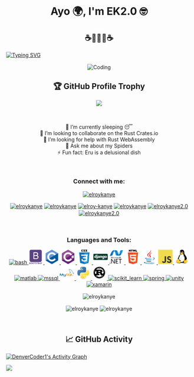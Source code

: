 <p align="center">
  <h1 align="center">Ayo 🌍, I'm EK2.0 🤓</h1>
  <h2 align="center">☕👨🏾‍💻☕</h2>
</p>

[![Typing SVG](https://readme-typing-svg.herokuapp.com?font=Robot-Bold&size=30&color=330033&center=true&vCenter=true&width=900&height=110&lines=Psycho+Developer;Jupyter+Citizen;Rustacean;Jack+Of+All;Karnage)](https://git.io/typing-svg)
<p align="center">
   <img align="center" width="360" alt="Coding" src="https://github.com/elroykanye/elroykanye/blob/master/coding-freak.gif">
</p>

<!-- <p align="center"> <img src="https://komarev.com/ghpvc/?username=elroykanye&label=Profile%20views&color=0e75b6&style=flat" alt="elroykanye" /> </p> -->

<p align="center">
  <h2 align="center">🏆 GitHub Profile Trophy</h2>
  <p  align="center">
  <a href="https://github.com/ryo-ma/github-profile-trophy" align="center">
    <img width=800 src="https://github-profile-trophy.vercel.app/?username=elroykanye&column=8&no-frame=true&no-bg=true"/>
  </a>
  </p>
</p>
<br>
<p align="center">
  <span align="center">🌱 I’m currently sleeping 😴 </span><br>
  <span align="center">👯 I’m looking to collaborate on the Rust Crates.io  </span><br>
  <span align="center">🤝 I’m looking for help with Rust WebAssembly</span><br>
  <span align="center">💬 Ask me about my Spiders</span><br>
  <span align="center">⚡ Fun fact: Eru is a delusional dish</span><br>
</p>
<br>
<h3 align="center">Connect with me:</h3>
<p align="center"> <a href="https://twitter.com/elroykanye" target="blank"><img src="https://img.shields.io/twitter/follow/elroykanye?logo=twitter&style=for-the-badge" alt="elroykanye" /></a> </p>
<p align="center">
<a href="https://dev.to/elroykanye" target="blank"><img align="center" src="https://cdn.jsdelivr.net/npm/simple-icons@3.0.1/icons/dev-dot-to.svg" alt="elroykanye" height="30" width="40" /></a> 
<a href="https://twitter.com/elroykanye" target="blank"><img align="center" src="https://raw.githubusercontent.com/rahuldkjain/github-profile-readme-generator/master/src/images/icons/Social/twitter.svg" alt="elroykanye" height="30" width="40" /></a>
<a href="https://linkedin.com/in/elroy-kanye" target="blank"><img align="center" src="https://raw.githubusercontent.com/rahuldkjain/github-profile-readme-generator/master/src/images/icons/Social/linked-in-alt.svg" alt="elroy-kanye" height="30" width="40" /></a>
<a href="https://kaggle.com/elroykanye" target="blank"><img align="center" src="https://raw.githubusercontent.com/rahuldkjain/github-profile-readme-generator/master/src/images/icons/Social/kaggle.svg" alt="elroykanye" height="30" width="40" /></a>
<a href="https://fb.com/elroykanye2.0" target="blank"><img align="center" src="https://raw.githubusercontent.com/rahuldkjain/github-profile-readme-generator/master/src/images/icons/Social/facebook.svg" alt="elroykanye2.0" height="30" width="40" /></a>
<a href="https://instagram.com/elroykanye2.0" target="blank"><img align="center" src="https://raw.githubusercontent.com/rahuldkjain/github-profile-readme-generator/master/src/images/icons/Social/instagram.svg" alt="elroykanye2.0" height="30" width="40" /></a>
</p>
<br>
<h3 align="center">Languages and Tools:</h3>
<p align="center"> <a href="https://www.gnu.org/software/bash/" target="_blank"> <img src="https://www.vectorlogo.zone/logos/gnu_bash/gnu_bash-icon.svg" alt="bash" width="40" height="40"/> </a> <a href="https://getbootstrap.com" target="_blank"> <img src="https://raw.githubusercontent.com/devicons/devicon/master/icons/bootstrap/bootstrap-plain-wordmark.svg" alt="bootstrap" width="40" height="40"/> </a> <a href="https://www.cprogramming.com/" target="_blank"> <img src="https://raw.githubusercontent.com/devicons/devicon/master/icons/c/c-original.svg" alt="c" width="40" height="40"/> </a> <a href="https://www.w3schools.com/cs/" target="_blank"> <img src="https://raw.githubusercontent.com/devicons/devicon/master/icons/csharp/csharp-original.svg" alt="csharp" width="40" height="40"/> </a> <a href="https://www.w3schools.com/css/" target="_blank"> <img src="https://raw.githubusercontent.com/devicons/devicon/master/icons/css3/css3-original-wordmark.svg" alt="css3" width="40" height="40"/> </a> <a href="https://www.djangoproject.com/" target="_blank"> <img src="https://raw.githubusercontent.com/devicons/devicon/master/icons/django/django-original.svg" alt="django" width="40" height="40"/> </a> <a href="https://dotnet.microsoft.com/" target="_blank"> <img src="https://raw.githubusercontent.com/devicons/devicon/master/icons/dot-net/dot-net-original-wordmark.svg" alt="dotnet" width="40" height="40"/> </a> <a href="https://www.w3.org/html/" target="_blank"> <img src="https://raw.githubusercontent.com/devicons/devicon/master/icons/html5/html5-original-wordmark.svg" alt="html5" width="40" height="40"/> </a> <a href="https://www.java.com" target="_blank"> <img src="https://raw.githubusercontent.com/devicons/devicon/master/icons/java/java-original.svg" alt="java" width="40" height="40"/> </a> <a href="https://developer.mozilla.org/en-US/docs/Web/JavaScript" target="_blank"> <img src="https://raw.githubusercontent.com/devicons/devicon/master/icons/javascript/javascript-original.svg" alt="javascript" width="40" height="40"/> </a> <a href="https://www.linux.org/" target="_blank"> <img src="https://raw.githubusercontent.com/devicons/devicon/master/icons/linux/linux-original.svg" alt="linux" width="40" height="40"/> </a> <a href="https://www.mathworks.com/" target="_blank"> <img src="https://upload.wikimedia.org/wikipedia/commons/2/21/Matlab_Logo.png" alt="matlab" width="40" height="40"/> </a> <a href="https://www.microsoft.com/en-us/sql-server" target="_blank"> <img src="https://www.svgrepo.com/show/303229/microsoft-sql-server-logo.svg" alt="mssql" width="40" height="40"/> </a> <a href="https://www.mysql.com/" target="_blank"> <img src="https://raw.githubusercontent.com/devicons/devicon/master/icons/mysql/mysql-original-wordmark.svg" alt="mysql" width="40" height="40"/> </a> <a href="https://www.python.org" target="_blank"> <img src="https://raw.githubusercontent.com/devicons/devicon/master/icons/python/python-original.svg" alt="python" width="40" height="40"/> </a> <a href="https://www.rust-lang.org" target="_blank"> <img src="https://raw.githubusercontent.com/devicons/devicon/master/icons/rust/rust-plain.svg" alt="rust" width="40" height="40"/> </a> <a href="https://scikit-learn.org/" target="_blank"> <img src="https://upload.wikimedia.org/wikipedia/commons/0/05/Scikit_learn_logo_small.svg" alt="scikit_learn" width="40" height="40"/> </a> <a href="https://spring.io/" target="_blank"> <img src="https://www.vectorlogo.zone/logos/springio/springio-icon.svg" alt="spring" width="40" height="40"/> </a> <a href="https://unity.com/" target="_blank"> <img src="https://www.vectorlogo.zone/logos/unity3d/unity3d-icon.svg" alt="unity" width="40" height="40"/> </a> <a href="https://dotnet.microsoft.com/apps/xamarin" target="_blank"> <img src="https://raw.githubusercontent.com/detain/svg-logos/780f25886640cef088af994181646db2f6b1a3f8/svg/xamarin.svg" alt="xamarin" width="40" height="40"/> </a> </p>
<p align="center"><img align="center" src="https://github-readme-stats.vercel.app/api/top-langs?username=elroykanye&hide=html&show_icons=true&locale=en&layout=compact&theme=nord&langs_count=10&exclude_repo=wqu-datacourse-ek,py-datascience-tutos" alt="elroykanye" />
</p>

<p align="center">
  <img align="center" width=360 src="https://github-readme-stats.vercel.app/api?username=elroykanye&show_icons=true&locale=en&theme=nord" alt="elroykanye" />
  <img align="center" width=360 src="https://github-readme-streak-stats.herokuapp.com/?user=elroykanye&theme=nord&hide_border=true" alt="elroykanye" />
</p>

<br>
<h2 align="center"> 📈 GitHub Activity </h2>
  <a href="https://github.com/elroykanye/github-readme-activity-graph"><img alt="DenverCoder1's Activity Graph" src="https://activity-graph.herokuapp.com/graph?username=elroykanye&bg_color=1F222E&color=F8D866&line=F85D7F&point=FFFFFF&hide_border=true&theme=nord" /></a>
<!--
<p align="center">
<a href="https://profile.codersrank.io/user/elroykanye"><img width="480px" src="https://cr-ss-service.azurewebsites.net/api/ScreenShot?widget=summary&username=elroykanye&layout=horizontal&badges=3&show-avatar=true&min-width=494px&branding=false&theme=nord&style=--bg-color:%23fff;--border:1px%20solid%23e4e2e2;--border-radius:4px;--header-padding:20px;--header-bg-color:%232f80ed;--name-font-size:18px;--name-font-weight:bold;--rank-font-size:14px;--preloader-color:%232f80ed;--badges-padding:20px;--badge-box-shadow:none;--badge-border:1px%20solid%23e4e2e2;--badge-rank-font-size:12px;--badge-location-font-size:12px;--badge-padding:10px;--badge-margin:10px;--badge-icon-size:16px;--badge-technology-font-size:14px;--badge-technology-font-weight:normal)" /></a>
</p>
-->
<!-- ![GitHub metrics](https://metrics.lecoq.io/elroykanye) -->

![](https://github.com/elroykanye/elroykanye/blob/main/imgs/bottom_header.svg)
